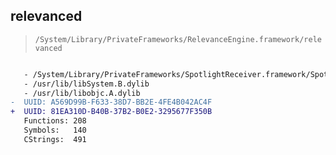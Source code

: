 ## relevanced

> `/System/Library/PrivateFrameworks/RelevanceEngine.framework/relevanced`

```diff

   - /System/Library/PrivateFrameworks/SpotlightReceiver.framework/SpotlightReceiver
   - /usr/lib/libSystem.B.dylib
   - /usr/lib/libobjc.A.dylib
-  UUID: A569D99B-F633-38D7-BB2E-4FE4B042AC4F
+  UUID: 81EA310D-B40B-37B2-B0E2-3295677F350B
   Functions: 208
   Symbols:   140
   CStrings:  491

```
